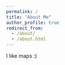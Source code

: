```yaml
---
permalink: /
title: "About Me"
author_profile: true
redirect_from: 
  - /about/
  - /about.html
---
```


I like maps :)